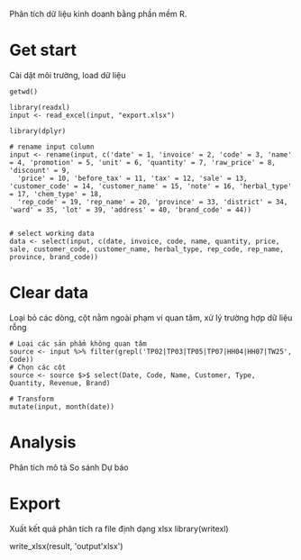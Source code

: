 Phân tích dữ liệu kinh doanh bằng phần mềm R.

# Get start
Cài dặt môi trường, load dữ liệu
```
getwd()

library(readxl)
input <- read_excel(input, "export.xlsx")

library(dplyr)

# rename input column
input <- rename(input, c('date' = 1, 'invoice' = 2, 'code' = 3, 'name' = 4, 'promotion' = 5, 'unit' = 6, 'quantity' = 7, 'raw_price' = 8, 'discount' = 9,
  'price' = 10, 'before_tax' = 11, 'tax' = 12, 'sale' = 13, 'customer_code' = 14, 'customer_name' = 15, 'note' = 16, 'herbal_type' = 17, 'chem_type' = 18, 
  'rep_code' = 19, 'rep_name' = 20, 'province' = 33, 'district' = 34, 'ward' = 35, 'lot' = 39, 'address' = 40, 'brand_code' = 44))


# select working data
data <- select(input, c(date, invoice, code, name, quantity, price, sale, customer_code, customer_name, herbal_type, rep_code, rep_name, province, brand_code))
```


# Clear data
Loại bỏ các dòng, cột nằm ngoài phạm vi quan tâm, xử lý trường hợp dữ liệu rỗng

```
# Loại các sản phẩm không quan tâm
source <- input %>% filter(grepl('TP02|TP03|TP05|TP07|HH04|HH07|TW25', Code))
# Chọn các cột
source <- source $>$ select(Date, Code, Name, Customer, Type, Quantity, Revenue, Brand)
```

```
# Transform
mutate(input, month(date))
```

# Analysis
Phân tích mô tả
So sánh
Dự báo

# Export
Xuất kết quả phân tích ra file định dạng xlsx
library(writexl)

write_xlsx(result, 'output'xlsx')
